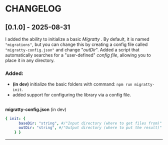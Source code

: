 # CHANGELOG

## [0.1.0] - 2025-08-31

I added the ability to initialize a basic _Migratty_ . By default, it is named `"migrations"`, but you can change this by creating a config file called `"migratty-config.json"` and change "_outDir_". Added a script that automatically searches for a "user-defined" _config file_, allowing you to place it in any directory.

### Added:

- **(in dev)** initialize the basic folders with command: `npm run migratty-init`.
- added support for configuring the library via a config file.

##

**migratty-config.json** (in dev)

```yaml
{ init: {
      baseDir: "string", #/"Input directory (where to get files from)"
      outDir: "string", #/"Output directory (where to put the result)"
    } }
```

<hr>

